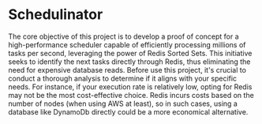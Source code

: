 # Schedulinator

The core objective of this project is to develop a proof of concept for a high-performance scheduler capable of efficiently processing millions of tasks per second, leveraging the power of Redis Sorted Sets. This initiative seeks to identify the next tasks directly through Redis, thus eliminating the need for expensive database reads. Before use this project, it's crucial to conduct a thorough analysis to determine if it aligns with your specific needs. For instance, if your execution rate is relatively low, opting for Redis may not be the most cost-effective choice. Redis incurs costs based on the number of nodes (when using AWS at least), so in such cases, using a database like DynamoDb directly could be a more economical alternative.
